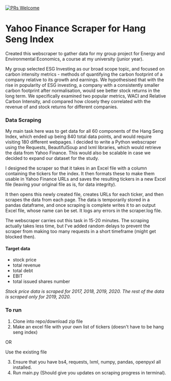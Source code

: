 [![PRs Welcome](https://img.shields.io/badge/PRs-welcome-brightgreen.svg?style=flat-square)](http://makeapullrequest.com)

# Yahoo Finance Scraper for Hang Seng Index

Created this webscraper to gather data for my group project for Energy and Environmental Economics, a course at my university (junior year).

My group selected ESG Investing as our broad scope topic, and focused on carbon intensity metrics - methods of quantifying the carbon footprint of a company relative to its growth and earnings. We hypothesised that with the rise in popularity of ESG investing, a company with a consistently smaller carbon footprint after normalisation, would see better stock returns in the long term. We specifically examined two popular metrics, WACI and Relative Carbon Intensity, and compared how closely they correlated with the revenue of and stock returns for different companies. 

### Data Scraping

My main task here was to get data for all 60 components of the Hang Seng Index, which ended up being 840 total data points, and would require visiting 180 different webpages. I decided to write a Python webscraper using the Requests, BeautifulSoup and lxml libraries, which would retrieve the data from Yahoo Finance. This would also be scalable in case we decided to expand our dataset for the study.

I designed the scraper so that it takes in an Excel file with a column containing the tickers for the index. It then formats these to make them usable in Yahoo Finance URLs and saves the resulting tickers in a new Excel file (leaving your original file as is, for data integrity).

It then opens this newly created file, creates URLs for each ticker, and then scrapes the data from each page. The data is temporarily stored in a pandas dataframe, and once scraping is complete writes it to an output Excel file, whose name can be set.
It logs any errors in the scraper.log file.

The webscraper carries out this task in 15-20 minutes. The scraping actually takes less time, but I've added random delays to prevent the scraper from making too many requests in a short timeframe (might get blocked then).

#### Target data

* stock price
* total revenue
* total debt
* EBIT
* total issued shares number

*Stock price data is scraped for 2017, 2018, 2019, 2020. The rest of the data is scraped only for 2019, 2020.*

### To run

1. Clone into repo/download zip file
2. Make an excel file with your own list of tickers (doesn't have to be hang seng index)

OR

Use the existing file

3. Ensure that you have bs4, requests, lxml, numpy, pandas, openpyxl all installed.
4. Run main.py (Should give you updates on scraping progress in terminal).


